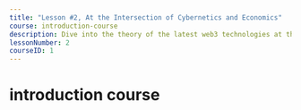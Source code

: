 ```yaml
---
title: "Lesson #2, At the Intersection of Cybernetics and Economics"
course: introduction-course
description: Dive into the theory of the latest web3 technologies at the intersection of Cybernetics and Economics, which are designed to help IoT systems function safely and efficiently in our homes and cities.
lessonNumber: 2
courseID: 1
---
```


# introduction course